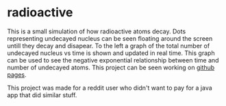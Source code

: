 # radioactive


This is a small simulation of how radioactive atoms decay. Dots representing undecayed nucleus can be seen floating around the screen untill they decay and disapear. To the left a graph of the total number of undecayed nucleus vs time is shown and updated in real time. This graph can be used to see the negative exponential relationship between time and number of undecayed atoms. This project can be seen working on [github pages](https://meaningof42.github.io/radioactive/).

This project was made for a reddit user who didn't want to pay for a java app that did similar stuff.
